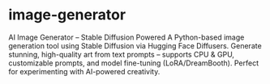 # image-generator
AI Image Generator – Stable Diffusion Powered A Python-based image generation tool using Stable Diffusion via Hugging Face Diffusers. Generate stunning, high-quality art from text prompts – supports CPU & GPU, customizable prompts, and model fine-tuning (LoRA/DreamBooth). Perfect for experimenting with AI-powered creativity.
